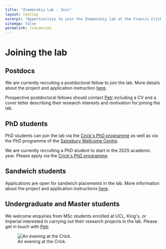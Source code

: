 ```yaml
---
title: "Znamenskiy Lab - Join"
layout: textlay
excerpt: "Opportunities to join the Znamenskiy lab at the Francis Crick Institute"
sitemap: false
permalink: /vacancies
---
```


# Joining the lab

## Postdocs
We are currently recruiting a postdoctoral fellow to join the lab. More details about the project and application instruction [here](https://www.crick.ac.uk/careers-study/vacancies/2024-09-16-postdoctoral-fellow-p-znamenskiy-lab).

Prospective postdoctoral fellows should contact <a href="{{ site.url }}{{ site.baseurl }}/contact">Petr</a>
including a CV and a cover letter describing their research interests and motivation for joining the lab.

## PhD students
PhD students can join the lab via the [Crick's PhD programme](https://www.crick.ac.uk/careers-study/students/phd-students)
as well as via the PhD programme of the [Sainsbury Wellcome Centre](https://www.sainsburywellcome.org/web/content/phd-programme).

We are currently recruiting a PhD student to start in the 2025 academic year. Please apply via the [Crick's PhD programme](https://www.crick.ac.uk/careers-study/students/phd-students).

## Sandwich students
Applications are open for sandwich placements in the lab. More information about the project and application instructions [here](https://www.crick.ac.uk/careers-study/vacancies/2024-09-09-representation-of-visual-space-in-freely-moving-animals).

## Undergraduate and Master students
We welcome enquiries from MSc students enrolled at UCL, King's, or Imperial
interested in carrying out their research projects in the lab. Please get in
touch with <a href="{{ site.url }}{{ site.baseurl }}/contact">Petr</a>.

<figure class="figure text-center">
<img src="{{ site.url }}{{ site.baseurl }}/images/carousel/crick_photo.jpg" class="img-thumbnail w-100" alt="An evening at the Crick.">
<figcaption class="figure-caption">An evening at the Crick.</figcaption>
</figure>
